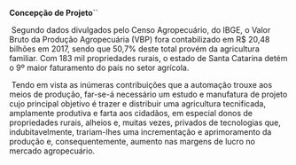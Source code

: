 **Concepção de Projeto**``

​	Segundo dados divulgados pelo Censo Agropecuário, do IBGE, o Valor Bruto da Produção 
Agropecuária (VBP) fora contabilizado em R$ 20,48 bilhões em 2017, sendo que 50,7% deste 
total provém da agricultura familiar. Com 183 mil propriedades rurais, o estado de Santa 
Catarina detém o 9º maior faturamento do país no setor agrícola.

​	Tendo em vista as inúmeras contribuições que a automação trouxe aos meios de produção, 
far-se-á necessário um estudo e manufatura de projeto cujo principal objetivo é trazer e 
distribuir uma agricultura tecnificada, amplamente produtiva e farta aos cidadãos, em especial donos de propriedades rurais, alheios e, muitas vezes, privados de tecnologias que, indubitavelmente, trariam-lhes uma incrementação e aprimoramento da produção e, consequentemente, aumento nas margens de lucro no mercado agropecuário.

​	
